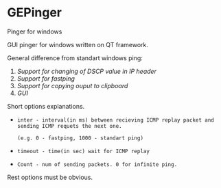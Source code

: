 # GEPinger
Pinger for windows

GUI pinger for windows written on QT framework.


General difference from standart windows ping:

1. _Support for changing of DSCP value in IP header_
2. _Support for fastping_
3. _Support for copying ouput to clipboard_
4. _GUI_

Short options explanations.

+ `inter - interval(in ms) between recieving ICMP replay packet and sending ICMP requets the next one.`

  `(e.g. 0 - fastping, 1000 - standart ping)`
  
+ `timeout - time(in sec) wait for ICMP replay`

+ `Count - num of sending packets. 0 for infinite ping.`

Rest options must be obvious.
